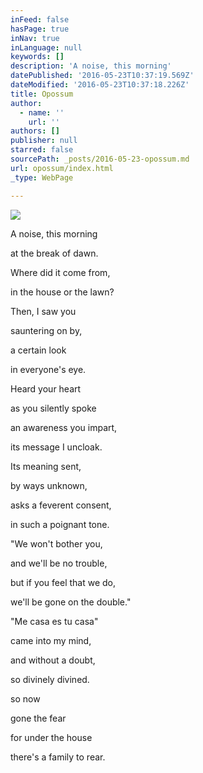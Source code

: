 ```yaml
---
inFeed: false
hasPage: true
inNav: true
inLanguage: null
keywords: []
description: 'A noise, this morning'
datePublished: '2016-05-23T10:37:19.569Z'
dateModified: '2016-05-23T10:37:18.226Z'
title: Opossum
author:
  - name: ''
    url: ''
authors: []
publisher: null
starred: false
sourcePath: _posts/2016-05-23-opossum.md
url: opossum/index.html
_type: WebPage

---
```

![](https://the-grid-user-content.s3-us-west-2.amazonaws.com/8abe0b16-98fd-428e-9b8f-54d0cebddf49.jpg)

A noise, this morning

at the break of dawn.

Where did it come from,

in the house or the lawn?

Then, I saw you

sauntering on by,

a certain look

in everyone's eye.

Heard your heart

as you silently spoke

an awareness you impart,

its message I uncloak.

Its meaning sent,

by ways unknown, 

asks a feverent consent,

in such a poignant tone.

"We won't bother you,

and we'll be no trouble,

but if you feel that we do,

we'll be gone on the double."

"Me casa es tu casa"

came into my mind,

and without a doubt,

so divinely divined.

so now

gone the fear

for under the house

there's a family to rear.
